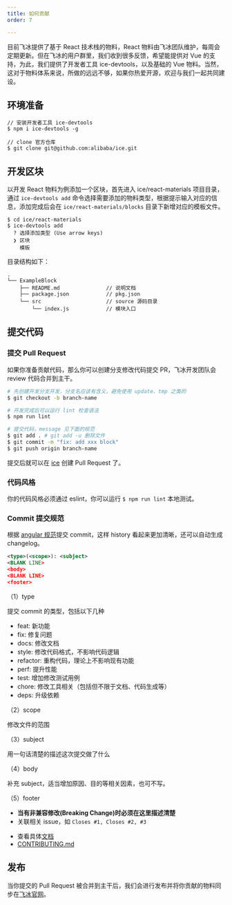 ```yaml
---
title: 如何贡献
order: 7

---
```


目前飞冰提供了基于 React 技术栈的物料，React 物料由飞冰团队维护，每周会定期更新。但在飞冰的用户群里，我们收到很多反馈，希望能提供对 Vue 的支持，为此，我们提供了开发者工具 ice-devtools，以及基础的 Vue 物料。当然，这对于物料体系来说，所做的远远不够，如果你热爱开源，欢迎与我们一起共同建设。

## 环境准备

```
// 安装开发者工具 ice-devtools
$ npm i ice-devtools -g

// clone 官方仓库
$ git clone git@github.com:alibaba/ice.git
```

## 开发区块

以开发 React 物料为例添加一个区块，首先进入 ice/react-materials 项目目录，通过 `ice-devtools add` 命令选择需要添加的物料类型，根据提示输入对应的信息，添加完成后会在 `ice/react-materials/blocks` 目录下新增对应的模板文件。

```
$ cd ice/react-materials
$ ice-devtools add
  ? 选择添加类型 (Use arrow keys)
  ❯ 区块
    模板
```

目录结构如下：

```
.
└── ExampleBlock
    ├── README.md               // 说明文档
    ├── package.json            // pkg.json
    └── src                     // source 源码目录
        └── index.js            // 模块入口
```

## 提交代码

### 提交 Pull Request

如果你准备贡献代码，那么你可以创建分支修改代码提交 PR，飞冰开发团队会 review 代码合并到主干。

```bash
# 先创建开发分支开发，分支名应该有含义，避免使用 update、tmp 之类的
$ git checkout -b branch-name

# 开发完成后可以运行 lint 检查语法
$ npm run lint

# 提交代码，message 见下面的规范
$ git add . # git add -u 删除文件
$ git commit -m "fix: add xxx block"
$ git push origin branch-name
```

提交后就可以在 [ice](https://github.com/alibaba/ice/pulls) 创建 Pull Request 了。

### 代码风格

你的代码风格必须通过 eslint，你可以运行 `$ npm run lint` 本地测试。

### Commit 提交规范

根据 [angular 规范](https://github.com/angular/angular.js/blob/master/CONTRIBUTING.md#commit-message-format)提交 commit，这样 history 看起来更加清晰，还可以自动生成 changelog。

```xml
<type>(<scope>): <subject>
<BLANK LINE>
<body>
<BLANK LINE>
<footer>
```

（1）type

提交 commit 的类型，包括以下几种

- feat: 新功能
- fix: 修复问题
- docs: 修改文档
- style: 修改代码格式，不影响代码逻辑
- refactor: 重构代码，理论上不影响现有功能
- perf: 提升性能
- test: 增加修改测试用例
- chore: 修改工具相关（包括但不限于文档、代码生成等）
- deps: 升级依赖

（2）scope

修改文件的范围

（3）subject

用一句话清楚的描述这次提交做了什么

（4）body

补充 subject，适当增加原因、目的等相关因素，也可不写。

（5）footer

- **当有非兼容修改(Breaking Change)时必须在这里描述清楚**
- 关联相关 issue，如 `Closes #1, Closes #2, #3`

* 查看具体[文档](https://docs.google.com/document/d/1QrDFcIiPjSLDn3EL15IJygNPiHORgU1_OOAqWjiDU5Y/edit)
* [CONTRIBUTING.md](https://github.com/alibaba/ice/blob/master/.github/CONTRIBUTING.md)

## 发布

当你提交的 Pull Request 被合并到主干后，我们会进行发布并将你贡献的物料同步在[飞冰官网](#/)。
